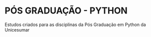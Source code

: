# PÓS GRADUAÇÃO - PYTHON

Estudos criados para as disciplinas da Pós Graduação em Python da Unicesumar
